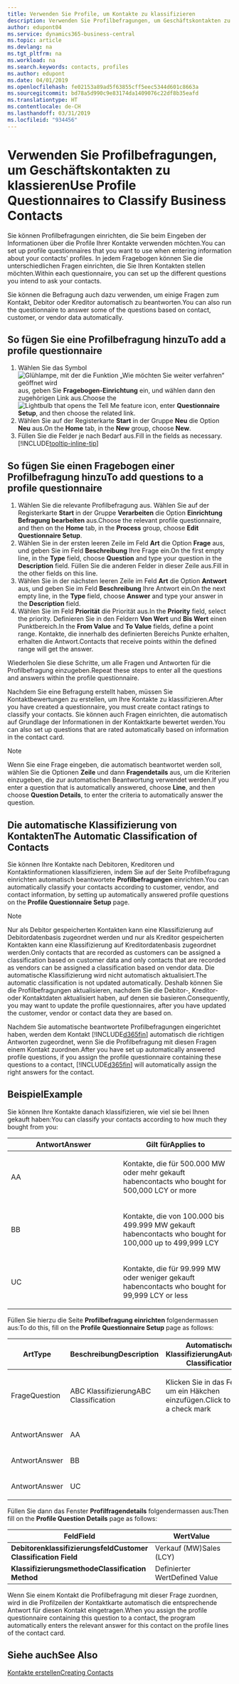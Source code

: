 ```yaml
---
title: Verwenden Sie Profile, um Kontakte zu klassifizieren
description: Verwenden Sie Profilbefragungen, um Geschäftskontakten zu klassieren
author: edupont04
ms.service: dynamics365-business-central
ms.topic: article
ms.devlang: na
ms.tgt_pltfrm: na
ms.workload: na
ms.search.keywords: contacts, profiles
ms.author: edupont
ms.date: 04/01/2019
ms.openlocfilehash: fe02153a89ad5f63855cff5eec5344d601c8663a
ms.sourcegitcommit: bd78a5d990c9e83174da1409076c22df8b35eafd
ms.translationtype: HT
ms.contentlocale: de-CH
ms.lasthandoff: 03/31/2019
ms.locfileid: "934456"
---
```

# <a name="use-profile-questionnaires-to-classify-business-contacts"></a><span data-ttu-id="4ff78-103">Verwenden Sie Profilbefragungen, um Geschäftskontakten zu klassieren</span><span class="sxs-lookup"><span data-stu-id="4ff78-103">Use Profile Questionnaires to Classify Business Contacts</span></span>
<span data-ttu-id="4ff78-104">Sie können Profilbefragungen einrichten, die Sie beim Eingeben der Informationen über die Profile Ihrer Kontakte verwenden möchten.</span><span class="sxs-lookup"><span data-stu-id="4ff78-104">You can set up profile questionnaires that you want to use when entering information about your contacts' profiles.</span></span> <span data-ttu-id="4ff78-105">In jedem Fragebogen können Sie die unterschiedlichen Fragen einrichten, die Sie Ihren Kontakten stellen möchten.</span><span class="sxs-lookup"><span data-stu-id="4ff78-105">Within each questionnaire, you can set up the different questions you intend to ask your contacts.</span></span>  

<span data-ttu-id="4ff78-106">Sie können die Befragung auch dazu verwenden, um einige Fragen zum Kontakt, Debitor oder Kreditor automatisch zu beantworten.</span><span class="sxs-lookup"><span data-stu-id="4ff78-106">You can also run the questionnaire to answer some of the questions based on contact, customer, or vendor data automatically.</span></span>  

## <a name="to-add-a-profile-questionnaire"></a><span data-ttu-id="4ff78-107">So fügen Sie eine Profilbefragung hinzu</span><span class="sxs-lookup"><span data-stu-id="4ff78-107">To add a profile questionnaire</span></span>
1.  <span data-ttu-id="4ff78-108">Wählen Sie das Symbol ![Glühlampe, mit der die Funktion „Wie möchten Sie weiter verfahren“ geöffnet wird](media/ui-search/search_small.png "Wie möchten Sie weiter verfahren?") aus, geben Sie **Fragebogen-Einrichtung** ein, und wählen dann den zugehörigen Link aus.</span><span class="sxs-lookup"><span data-stu-id="4ff78-108">Choose the ![Lightbulb that opens the Tell Me feature](media/ui-search/search_small.png "Tell me what you want to do") icon, enter **Questionnaire Setup**, and then choose the related link.</span></span>  
2.  <span data-ttu-id="4ff78-109">Wählen Sie auf der Registerkarte **Start** in der Gruppe **Neu** die Option **Neu** aus.</span><span class="sxs-lookup"><span data-stu-id="4ff78-109">On the **Home** tab, in the **New** group, choose **New**.</span></span>  
3.  <span data-ttu-id="4ff78-110">Füllen Sie die Felder je nach Bedarf aus.</span><span class="sxs-lookup"><span data-stu-id="4ff78-110">Fill in the fields as necessary.</span></span> [!INCLUDE[tooltip-inline-tip](includes/tooltip-inline-tip_md.md)]  

## <a name="to-add-questions-to-a-profile-questionnaire"></a><span data-ttu-id="4ff78-111">So fügen Sie einen Fragebogen einer Profilbefragung hinzu</span><span class="sxs-lookup"><span data-stu-id="4ff78-111">To add questions to a profile questionnaire</span></span>
1.  <span data-ttu-id="4ff78-112">Wählen Sie die relevante Profilbefragung aus. Wählen Sie auf der Registerkarte **Start** in der Gruppe **Verarbeiten** die Option **Einrichtung Befragung bearbeiten** aus.</span><span class="sxs-lookup"><span data-stu-id="4ff78-112">Choose the relevant profile questionnaire, and then on the **Home** tab, in the **Process** group, choose **Edit Questionnaire Setup**.</span></span>  
2.  <span data-ttu-id="4ff78-113">Wählen Sie in der ersten leeren Zeile im Feld **Art** die Option **Frage** aus, und geben Sie im Feld **Beschreibung** Ihre Frage ein.</span><span class="sxs-lookup"><span data-stu-id="4ff78-113">On the first empty line, in the **Type** field, choose **Question** and type your question in the **Description** field.</span></span> <span data-ttu-id="4ff78-114">Füllen Sie die anderen Felder in dieser Zeile aus.</span><span class="sxs-lookup"><span data-stu-id="4ff78-114">Fill in the other fields on this line.</span></span>  
3.  <span data-ttu-id="4ff78-115">Wählen Sie in der nächsten leeren Zeile im Feld **Art** die Option **Antwort** aus, und geben Sie im Feld **Beschreibung** Ihre Antwort ein.</span><span class="sxs-lookup"><span data-stu-id="4ff78-115">On the next empty line, in the **Type** field, choose **Answer** and type your answer in the **Description** field.</span></span>  
4.  <span data-ttu-id="4ff78-116">Wählen Sie im Feld **Priorität** die Priorität aus.</span><span class="sxs-lookup"><span data-stu-id="4ff78-116">In the **Priority** field, select the priority.</span></span> <span data-ttu-id="4ff78-117">Definieren Sie in den Feldern **Von Wert** und **Bis Wert** einen Punktbereich.</span><span class="sxs-lookup"><span data-stu-id="4ff78-117">In the **From Value** and **To Value** fields, define a point range.</span></span> <span data-ttu-id="4ff78-118">Kontakte, die innerhalb des definierten Bereichs Punkte erhalten, erhalten die Antwort.</span><span class="sxs-lookup"><span data-stu-id="4ff78-118">Contacts that receive points within the defined range will get the answer.</span></span>  

<span data-ttu-id="4ff78-119">Wiederholen Sie diese Schritte, um alle Fragen und Antworten für die Profilbefragung einzugeben.</span><span class="sxs-lookup"><span data-stu-id="4ff78-119">Repeat these steps to enter all the questions and answers within the profile questionnaire.</span></span>

<span data-ttu-id="4ff78-120">Nachdem Sie eine Befragung erstellt haben, müssen Sie Kontaktbewertungen zu erstellen, um Ihre Kontakte zu klassifizieren.</span><span class="sxs-lookup"><span data-stu-id="4ff78-120">After you have created a questionnaire, you must create contact ratings to classify your contacts.</span></span> <span data-ttu-id="4ff78-121">Sie können auch Fragen einrichten, die automatisch auf Grundlage der Informationen in der Kontaktkarte bewertet werden.</span><span class="sxs-lookup"><span data-stu-id="4ff78-121">You can also set up questions that are rated automatically based on information in the contact card.</span></span>  

> [!NOTE]
> <span data-ttu-id="4ff78-122">Wenn Sie eine Frage eingeben, die automatisch beantwortet werden soll, wählen Sie die Optionen <STRONG>Zeile</STRONG> und dann <STRONG>Fragendetails</STRONG> aus, um die Kriterien einzugeben, die zur automatischen Beantwortung verwendet werden.</span><span class="sxs-lookup"><span data-stu-id="4ff78-122">If you enter a question that is automatically answered, choose <STRONG>Line</STRONG>, and then choose <STRONG>Question Details</STRONG>, to enter the criteria to automatically answer the question.</span></span>

## <a name="the-automatic-classification-of-contacts"></a><span data-ttu-id="4ff78-123">Die automatische Klassifizierung von Kontakten</span><span class="sxs-lookup"><span data-stu-id="4ff78-123">The Automatic Classification of Contacts</span></span>
<span data-ttu-id="4ff78-124">Sie können Ihre Kontakte nach Debitoren, Kreditoren und Kontaktinformationen klassifizieren, indem Sie auf der Seite Profilbefragung einrichten automatisch beantwortete **Profilbefragungen** einrichten.</span><span class="sxs-lookup"><span data-stu-id="4ff78-124">You can automatically classify your contacts according to customer, vendor, and contact information, by setting up automatically answered profile questions on the **Profile Questionnaire Setup** page.</span></span>  

> [!NOTE]
> <span data-ttu-id="4ff78-125">Nur als Debitor gespeicherten Kontakten kann eine Klassifizierung auf Debitordatenbasis zugeordnet werden und nur als Kreditor gespeicherten Kontakten kann eine Klassifizierung auf Kreditordatenbasis zugeordnet werden.</span><span class="sxs-lookup"><span data-stu-id="4ff78-125">Only contacts that are recorded as customers can be assigned a classification based on customer data and only contacts that are recorded as vendors can be assigned a classification based on vendor data.</span></span> <span data-ttu-id="4ff78-126">Die automatische Klassifizierung wird nicht automatisch aktualisiert.</span><span class="sxs-lookup"><span data-stu-id="4ff78-126">The automatic classification is not updated automatically.</span></span> <span data-ttu-id="4ff78-127">Deshalb können Sie die Profilbefragungen aktualisieren, nachdem Sie die Debitor-, Kreditor- oder Kontaktdaten aktualisiert haben, auf denen sie basieren.</span><span class="sxs-lookup"><span data-stu-id="4ff78-127">Consequently, you may want to update the profile questionnaires, after you have updated the customer, vendor or contact data they are based on.</span></span>  

<span data-ttu-id="4ff78-128">Nachdem Sie automatische beantwortete Profilbefragungen eingerichtet haben, werden dem Kontakt [!INCLUDE[d365fin](includes/d365fin_md.md)] automatisch die richtigen Antworten zugeordnet, wenn Sie die Profilbefragung mit diesen Fragen einem Kontakt zuordnen.</span><span class="sxs-lookup"><span data-stu-id="4ff78-128">After you have set up automatically answered profile questions, if you assign the profile questionnaire containing these questions to a contact, [!INCLUDE[d365fin](includes/d365fin_md.md)] will automatically assign the right answers for the contact.</span></span>  

## <a name="example"></a><span data-ttu-id="4ff78-129">Beispiel</span><span class="sxs-lookup"><span data-stu-id="4ff78-129">Example</span></span>
<span data-ttu-id="4ff78-130">Sie können Ihre Kontakte danach klassifizieren, wie viel sie bei Ihnen gekauft haben:</span><span class="sxs-lookup"><span data-stu-id="4ff78-130">You can classify your contacts according to how much they bought from you:</span></span>

<table>
<colgroup>
<col style="width: 50%" />
<col style="width: 50%" />
</colgroup>
<thead>
<tr class="header">
<th><span data-ttu-id="4ff78-131"><strong>Antwort</strong></span><span class="sxs-lookup"><span data-stu-id="4ff78-131"><strong>Answer</strong></span></span></th>
<th><span data-ttu-id="4ff78-132"><strong>Gilt für</strong></span><span class="sxs-lookup"><span data-stu-id="4ff78-132"><strong>Applies to</strong></span></span></th>
</tr>
</thead>
<tbody>
<tr class="odd">
<td><p><span data-ttu-id="4ff78-133">A</span><span class="sxs-lookup"><span data-stu-id="4ff78-133">A</span></span></p></td>
<td><p><span data-ttu-id="4ff78-134">Kontakte, die für 500.000 MW oder mehr gekauft haben</span><span class="sxs-lookup"><span data-stu-id="4ff78-134">contacts who bought for 500,000 LCY or more</span></span></p></td>
</tr>
<tr class="even">
<td><p><span data-ttu-id="4ff78-135">B</span><span class="sxs-lookup"><span data-stu-id="4ff78-135">B</span></span></p></td>
<td><p><span data-ttu-id="4ff78-136">Kontakte, die von 100.000 bis 499.999 MW gekauft haben</span><span class="sxs-lookup"><span data-stu-id="4ff78-136">contacts who bought for 100,000 up to 499,999 LCY</span></span></p></td>
</tr>
<tr class="odd">
<td><p><span data-ttu-id="4ff78-137">U</span><span class="sxs-lookup"><span data-stu-id="4ff78-137">C</span></span></p></td>
<td><p><span data-ttu-id="4ff78-138">Kontakte, die für 99.999 MW oder weniger gekauft haben</span><span class="sxs-lookup"><span data-stu-id="4ff78-138">contacts who bought for 99,999 LCY or less</span></span></p></td>
</tr>
</tbody>
</table>

<span data-ttu-id="4ff78-139">Füllen Sie hierzu die Seite **Profilbefragung einrichten** folgendermassen aus:</span><span class="sxs-lookup"><span data-stu-id="4ff78-139">To do this, fill on the **Profile Questionnaire Setup** page as follows:</span></span>


<table>
<colgroup>
<col style="width: 20%" />
<col style="width: 20%" />
<col style="width: 20%" />
<col style="width: 20%" />
<col style="width: 20%" />
</colgroup>
<thead>
<tr class="header">
<th><span data-ttu-id="4ff78-140"><strong>Art</strong></span><span class="sxs-lookup"><span data-stu-id="4ff78-140"><strong>Type</strong></span></span></th>
<th><span data-ttu-id="4ff78-141"><strong>Beschreibung</strong></span><span class="sxs-lookup"><span data-stu-id="4ff78-141"><strong>Description</strong></span></span></th>
<th><span data-ttu-id="4ff78-142"><strong>Automatische Klassifizierung</strong></span><span class="sxs-lookup"><span data-stu-id="4ff78-142"><strong>Automatic Classification</strong></span></span></th>
<th><span data-ttu-id="4ff78-143"><strong>Von Wert</strong></span><span class="sxs-lookup"><span data-stu-id="4ff78-143"><strong>From Value</strong></span></span></th>
<th><span data-ttu-id="4ff78-144"><strong>Bis Wert</strong></span><span class="sxs-lookup"><span data-stu-id="4ff78-144"><strong>To Value</strong></span></span></th>
</tr>
</thead>
<tbody>
<tr class="odd">
<td><p><span data-ttu-id="4ff78-145">Frage</span><span class="sxs-lookup"><span data-stu-id="4ff78-145">Question</span></span></p></td>
<td><p><span data-ttu-id="4ff78-146">ABC Klassifizierung</span><span class="sxs-lookup"><span data-stu-id="4ff78-146">ABC Classification</span></span></p></td>
<td><p><span data-ttu-id="4ff78-147">Klicken Sie in das Feld, um ein Häkchen einzufügen.</span><span class="sxs-lookup"><span data-stu-id="4ff78-147">Click to insert a check mark</span></span></p></td>
<td><p> </p></td>
<td><p> </p></td>
</tr>
<tr class="even">
<td><p><span data-ttu-id="4ff78-148">Antwort</span><span class="sxs-lookup"><span data-stu-id="4ff78-148">Answer</span></span></p></td>
<td><p><span data-ttu-id="4ff78-149">A</span><span class="sxs-lookup"><span data-stu-id="4ff78-149">A</span></span></p></td>
<td><p> </p></td>
<td><p><span data-ttu-id="4ff78-150">500.000</span><span class="sxs-lookup"><span data-stu-id="4ff78-150">500,000</span></span></p></td>
<td><p> </p></td>
</tr>
<tr class="odd">
<td><p><span data-ttu-id="4ff78-151">Antwort</span><span class="sxs-lookup"><span data-stu-id="4ff78-151">Answer</span></span></p></td>
<td><p><span data-ttu-id="4ff78-152">B</span><span class="sxs-lookup"><span data-stu-id="4ff78-152">B</span></span></p></td>
<td><p> </p></td>
<td><p><span data-ttu-id="4ff78-153">100.000</span><span class="sxs-lookup"><span data-stu-id="4ff78-153">100,000</span></span></p></td>
<td><p><span data-ttu-id="4ff78-154">499.999</span><span class="sxs-lookup"><span data-stu-id="4ff78-154">499,999</span></span></p></td>
</tr>
<tr class="even">
<td><p><span data-ttu-id="4ff78-155">Antwort</span><span class="sxs-lookup"><span data-stu-id="4ff78-155">Answer</span></span></p></td>
<td><p><span data-ttu-id="4ff78-156">U</span><span class="sxs-lookup"><span data-stu-id="4ff78-156">C</span></span></p></td>
<td><p> </p></td>
<td><p> </p></td>
<td><p><span data-ttu-id="4ff78-157">99.999</span><span class="sxs-lookup"><span data-stu-id="4ff78-157">99,999</span></span></p></td>
</tr>
</tbody>
</table>

<span data-ttu-id="4ff78-158">Füllen Sie dann das Fenster **Profilfragendetails** folgendermassen aus:</span><span class="sxs-lookup"><span data-stu-id="4ff78-158">Then fill on the **Profile Question Details** page as follows:</span></span>
<table>
<colgroup>
<col style="width: 50%" />
<col style="width: 50%" />
</colgroup>
<thead>
<tr class="header">
<th><span data-ttu-id="4ff78-159"><strong>Feld</strong></span><span class="sxs-lookup"><span data-stu-id="4ff78-159"><strong>Field</strong></span></span></th>
<th><span data-ttu-id="4ff78-160"><strong>Wert</strong></span><span class="sxs-lookup"><span data-stu-id="4ff78-160"><strong>Value</strong></span></span></th>
</tr>
</thead>
<tbody>
<tr>
<td><span data-ttu-id="4ff78-161"><strong>Debitorenklassifizierungsfeld</strong></span><span class="sxs-lookup"><span data-stu-id="4ff78-161"><strong>Customer Classification Field</strong></span></span></td>
<td><span data-ttu-id="4ff78-162"><emphasis>Verkauf (MW)</emphasis></span><span class="sxs-lookup"><span data-stu-id="4ff78-162"><emphasis>Sales (LCY)</emphasis></span></span></td>
</tr>
<tr>
<td><span data-ttu-id="4ff78-163"><strong>Klassifizierungsmethode</strong></span><span class="sxs-lookup"><span data-stu-id="4ff78-163"><strong>Classification Method</strong></span></span></td>
<td><span data-ttu-id="4ff78-164"><emphasis>Definierter Wert</emphasis></span><span class="sxs-lookup"><span data-stu-id="4ff78-164"><emphasis>Defined Value</emphasis></span></span></td>
</tr>
</tbody>
</table>

<span data-ttu-id="4ff78-165">Wenn Sie einem Kontakt die Profilbefragung mit dieser Frage zuordnen, wird in die Profilzeilen der Kontaktkarte automatisch die entsprechende Antwort für diesen Kontakt eingetragen.</span><span class="sxs-lookup"><span data-stu-id="4ff78-165">When you assign the profile questionnaire containing this question to a contact, the program automatically enters the relevant answer for this contact on the profile lines of the contact card.</span></span>

## <a name="see-also"></a><span data-ttu-id="4ff78-166">Siehe auch</span><span class="sxs-lookup"><span data-stu-id="4ff78-166">See Also</span></span>
[<span data-ttu-id="4ff78-167">Kontakte erstellen</span><span class="sxs-lookup"><span data-stu-id="4ff78-167">Creating Contacts</span></span>](marketing-create-contact-companies.md)  
